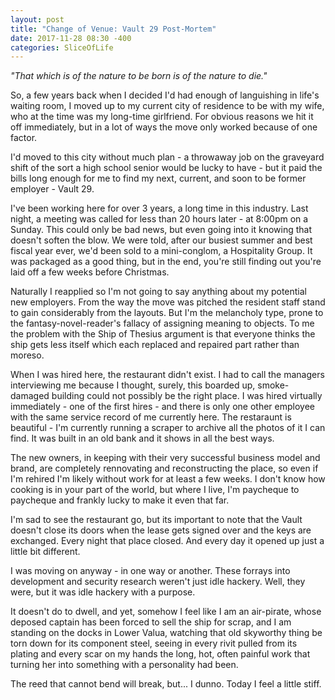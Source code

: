 ```yaml
---
layout: post
title: "Change of Venue: Vault 29 Post-Mortem"
date: 2017-11-28 08:30 -400
categories: SliceOfLife
---
```


*"That which is of the nature to be born is of the nature to die."*

So, a few years back when I decided I'd had enough of languishing in life's waiting room, I moved up to my current city of residence to be with my wife, who at the time was my long-time girlfriend. For obvious reasons we hit it off immediately, but in a lot of ways the move only worked because of one factor.

I'd moved to this city without much plan - a throwaway job on the graveyard shift of the sort a high school senior would be lucky to have - but it paid the bills long enough for me to find my next, current, and soon to be former employer - Vault 29.

I've been working here for over 3 years, a long time in this industry. Last night, a meeting was called for less than 20 hours later - at 8:00pm on a Sunday. This could only be bad news, but even going into it knowing that doesn't soften the blow. We were told, after our busiest summer and best fiscal year ever, we'd been sold to a mini-conglom, a Hospitality Group. It was packaged as a good thing, but in the end, you're still finding out you're laid off a few weeks before Christmas.

Naturally I reapplied so I'm not going to say anything about my potential new employers. From the way the move was pitched the resident staff stand to gain considerably from the layouts. But I'm the melancholy type, prone to the fantasy-novel-reader's fallacy of assigning meaning to objects. To me the problem with the Ship of Thesius argument is that everyone thinks the ship gets less itself which each replaced and repaired part rather than moreso.

When I was hired here, the restaurant didn't exist. I had to call the managers interviewing me because I thought, surely, this boarded up, smoke-damaged building could not possibly be the right place. I was hired virtually immediately - one of the first hires - and there is only one other employee with the same service record of me currently here. The restaraunt is beautiful - I'm currently running a scraper to archive all the photos of it I can find. It was built in an old bank and it shows in all the best ways.

The new owners, in keeping with their very successful business model and brand, are completely rennovating and reconstructing the place, so even if I'm rehired I'm likely without work for at least a few weeks. I don't know how cooking is in your part of the world, but where I live, I'm paycheque to paycheque and frankly lucky to make it even that far.

I'm sad to see the restaurant go, but its important to note that the Vault doesn't close its doors when the lease gets signed over and the keys are exchanged. Every night that place closed. And every day it opened up just a little bit different.

I was moving on anyway - in one way or another. These forrays into development and security research weren't just idle hackery. Well, they were, but it was idle hackery with a purpose.

It doesn't do to dwell, and yet, somehow I feel like I am an air-pirate, whose deposed captain has been forced to sell the ship for scrap, and I am standing on the docks in Lower Valua, watching that old skyworthy thing be torn down for its component steel, seeing in every rivit pulled from its plating and every scar on my hands the long, hot, often painful work that turning her into something with a personality had been.

The reed that cannot bend will break, but... I dunno. Today I feel a little stiff.
